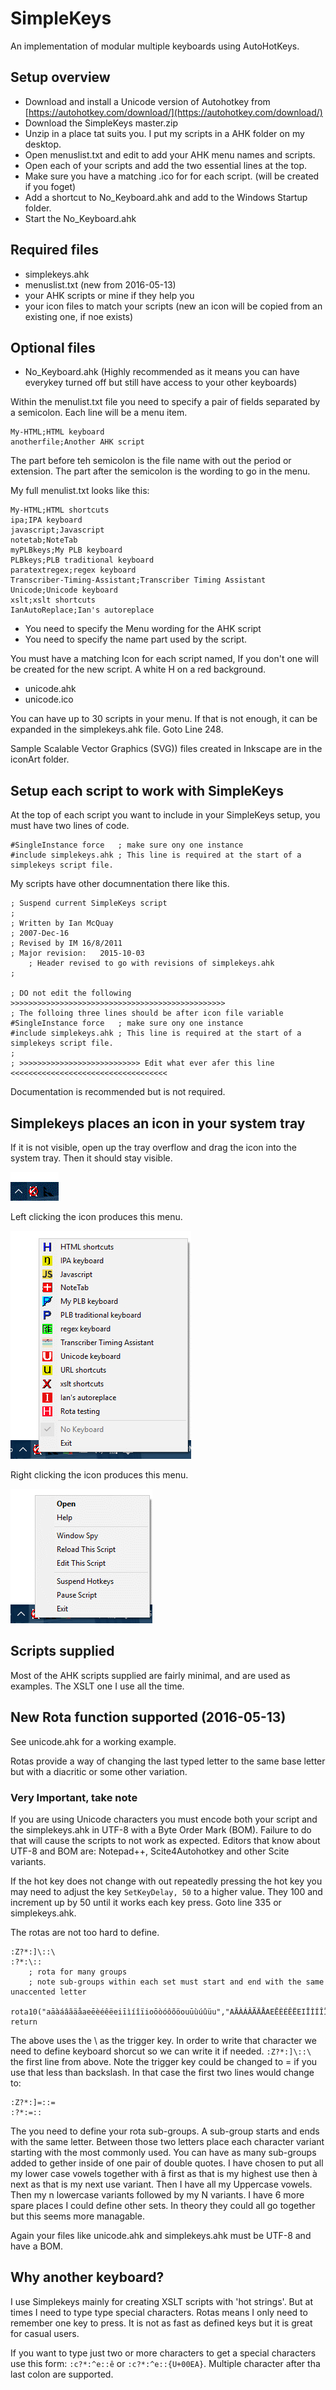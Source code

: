 # SimpleKeys

An implementation of modular multiple keyboards using AutoHotKeys.

## Setup overview

* Download and install a Unicode version of Autohotkey from [https://autohotkey.com/download/](https://autohotkey.com/download/)
* Download the SimpleKeys master.zip
* Unzip in a place tat suits you. I put my scripts in a AHK folder on my desktop.
* Open menuslist.txt and edit to add your AHK menu names and scripts.
* Open each of your scripts and add the two essential lines at the top.
* Make sure you have a matching .ico for for each script. (will be created if you foget)
* Add a shortcut to No_Keyboard.ahk and add to the Windows Startup folder.
* Start the No_Keyboard.ahk 

## Required files

* simplekeys.ahk
* menuslist.txt (new from 2016-05-13)
* your AHK scripts or mine if they help you
* your icon files to match your scripts (new an icon will be copied from an existing one, if noe exists)

## Optional files

* No_Keyboard.ahk (Highly recommended as it means you can have everykey turned off but still have access to your other keyboards)

Within the menulist.txt file you need to specify a pair of fields separated by a semicolon. Each line will be a menu item.


````
My-HTML;HTML keyboard
anotherfile;Another AHK script
````

The part before teh semicolon is the file name with out the period or extension. The part after the semicolon is the wording to go in the menu.


My full menulist.txt looks like this:

````
My-HTML;HTML shortcuts
ipa;IPA keyboard
javascript;Javascript
notetab;NoteTab
myPLBkeys;My PLB keyboard
PLBkeys;PLB traditional keyboard
paratextregex;regex keyboard
Transcriber-Timing-Assistant;Transcriber Timing Assistant
Unicode;Unicode keyboard
xslt;xslt shortcuts
IanAutoReplace;Ian's autoreplace
````

* You need to specify the Menu wording for the AHK script
* You need to specify the name part used by the script. 

You must have a matching Icon for each script named, If you don't one will be created for the new script. A white H on a red background.

* unicode.ahk
* unicode.ico

You can have up to 30 scripts in your menu. If that is not enough, it can be expanded in the simplekeys.ahk file. Goto Line 248.

Sample Scalable Vector Graphics (SVG)) files created in Inkscape are in the iconArt folder.

## Setup each script to work with SimpleKeys

At the top of each script you want to include in your SimpleKeys setup, you must have two lines of code.

````
#SingleInstance force   ; make sure ony one instance
#include simplekeys.ahk	; This line is required at the start of a simplekeys script file.

````

My scripts have other documnentation there like this.

````
; Suspend current SimpleKeys script
;
; Written by Ian McQuay
; 2007-Dec-16
; Revised by IM 16/8/2011
; Major revision:   2015-10-03
    ; Header revised to go with revisions of simplekeys.ahk
;

; DO not edit the following >>>>>>>>>>>>>>>>>>>>>>>>>>>>>>>>>>>>>>>>>>>>>>>>
; The folloing three lines should be after icon file variable
#SingleInstance force   ; make sure ony one instance
#include simplekeys.ahk	; This line is required at the start of a simplekeys script file.
;
; >>>>>>>>>>>>>>>>>>>>>>>>>>> Edit what ever afer this line <<<<<<<<<<<<<<<<<<<<<<<<<<<<<<<<<<<
````

Documentation is recommended but is not required.

## Simplekeys places an icon in your system tray

If it is not visible, open up the tray overflow and drag the icon into the system tray. Then it should stay visible.

![Icon in tray](resources/nokeysiconintray.GIF)

Left clicking the icon produces this menu.

![Left click menu](resources/leftclickmenu.GIF)

Right clicking the icon produces this menu.

![Right click menu](resources/rightclickmenu.GIF)

## Scripts supplied

Most of the AHK scripts supplied are fairly minimal, and are used as examples. The XSLT one I use all the time.

## New Rota function supported (2016-05-13)

See unicode.ahk for a working example.

Rotas provide a way of changing the last typed letter to the same base letter but with a diacritic or some other variation.

### Very Important, take note

If you are using Unicode characters you must encode both your script and the simplekeys.ahk in UTF-8 with a Byte Order Mark (BOM). Failure to do that will cause the scripts to not work as expected. Editors that know about UTF-8 and BOM are: Notepad++, Scite4Autohotkey and other Scite variants.

If the hot key does not change with out repeatedly pressing the hot key you may need to adjust the key `SetKeyDelay, 50` to a higher value. They 100 and increment up by 50 until it works each key press. Goto line 335 or simplekeys.ahk.

The rotas are not too hard to define.

```
:Z?*:]\::\
:?*:\::
	; rota for many groups
    ; note sub-groups within each set must start and end with the same unaccented letter
	rota10("aāàáâãäåaeēèéêëeiīìíîïioōòóôõöouūùúûüu","AĀÀÁÂÃÄÅAEĒÈÉÊËEIĪÌÍÎÏIOŌÒÓÔÕÖOUŪÙÚÛÜU","nñŋn","NÑŊN","","","","","","")
return
```

The above uses the \ as the trigger key. In order to write that character we need to define keyboard shorcut so we can write it if needed. `:Z?*:]\::\`  the first line from above. Note the trigger key could be changed to = if you use that less than backslash. In that case the first two lines would change to:

```
:Z?*:]=::=
:?*:=::
```

The you need to define your rota sub-groups. A sub-group starts and ends with the same letter. Between those two letters place each character variant starting with the most commonly used. You can have as many sub-groups added to gether inside of one pair of double quotes. I have chosen to put all my lower case vowels together with ā first as that is my highest use then à next as that is my next use variant. Then I have all my Uppercase vowels. Then my n lowercase variants followed by my N variants. I have 6 more spare places I could define other sets. In theory they could all go together but this seems more managable.

Again your files like unicode.ahk and simplekeys.ahk must be UTF-8 and have a BOM.

## Why another keyboard? 

I use Simplekeys mainly for creating XSLT scripts with 'hot strings'. But at times I need to type type special characters. Rotas means I only need to remember one key to press. It is not as fast as defined keys but it is great for casual users.

If you want to type just two or more characters to get a special characters use this form: `:c?*:^e::ê` or `:c?*:^e::{U+00EA}`. Multiple character after tha last colon are supported.
